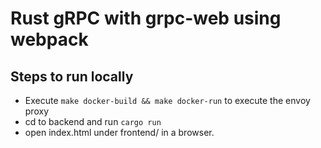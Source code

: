 # Rust gRPC with grpc-web using webpack

## Steps to run locally
* Execute `make docker-build && make docker-run` to execute the envoy proxy
* cd to backend and run `cargo run`
* open index.html under frontend/ in a browser.

